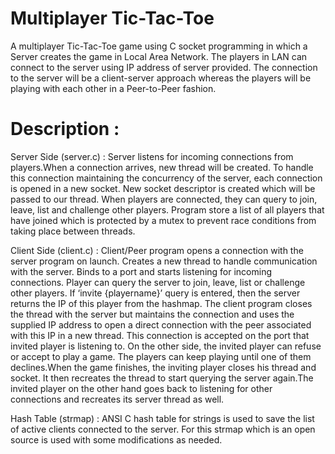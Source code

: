 # Multiplayer Tic-Tac-Toe

A multiplayer Tic-Tac-Toe game using C socket programming in which a Server creates the game in Local Area Network. The players in LAN can connect to the server using IP address of server provided. The connection to the server will be a client-server approach whereas the players will be playing with each other in a Peer-to-Peer fashion.

# Description :

Server Side (server.c) :
Server listens for incoming connections from players.When a connection arrives, new thread will be created. To handle this connection maintaining the concurrency of the server, each connection is opened in a new socket. New socket descriptor is created which will be passed to our thread. When players are connected, they can query to join, leave, list and challenge other players.
Program store a list of all players that have joined which is protected by a mutex to prevent race conditions from taking place between threads.

Client Side (client.c)  :
Client/Peer program opens a connection with the server program on launch. Creates a new thread to handle communication with the server. Binds to a port and starts listening for incoming connections. Player can query the server to join, leave, list or challenge other players. If ‘invite {playername}’ query is entered, then the server returns the IP of this player from the hashmap.
The client program closes the thread with the server but maintains the connection and uses the supplied IP address to open a direct connection with the peer associated with this IP in a new thread. This connection is accepted on the port that invited player is listening to. On the other side, the invited player can refuse or accept to play a game. The players can keep playing until one of them declines.When the game finishes, the inviting player closes his thread and socket. It then recreates the thread to start querying the server again.The invited player on the other hand goes back to listening for other connections and recreates its server thread as well.
 
Hash Table (strmap)  :
ANSI C hash table for strings is used to save the list of active clients connected to the server. For this strmap which is an open source is used with some modifications as needed.

